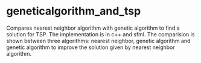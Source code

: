 # geneticalgorithm_and_tsp
Compares nearest neighbor algorithm with genetic algorithm to find a solution for TSP. The implementation is in c++ and sfml.
The comparision is shown between three algorithms: nearest neighbor, genetic algorithm and genetic algorithm to improve the solution given by nearest neighbor algorithm.
